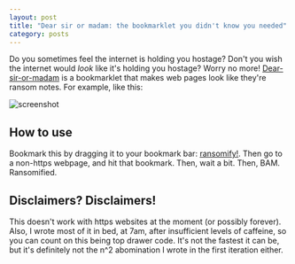 ```yaml
---
layout: post
title: "Dear sir or madam: the bookmarklet you didn't know you needed"
category: posts
---
```


Do you sometimes feel the internet is holding you hostage? Don't you wish the internet would _look_ like it's holding you hostage? Worry no more! [Dear-sir-or-madam](https://github.com/notwaldorf/dear-sir-or-madam) is a bookmarklet that makes web pages look like they're ransom notes. For example, like this:

![screenshot](http://i.imgur.com/Hbcj9jE.png)

## How to use
Bookmark this by dragging it to your bookmark bar: <a href="javascript:var i,s,ss=['http://notwaldorf.github.io/dear-sir-or-madam/ransom-it.js','http://code.jquery.com/jquery-1.10.1.min.js'];for(i=0;i!=ss.length;i++){s=document.createElement('script');s.src=ss[i];document.body.appendChild(s);}void(0);">ransomify!</a>.
Then go to a non-https webpage, and hit that bookmark. Then, wait a bit. Then, BAM. Ransomified.

## Disclaimers? Disclaimers!
This doesn't work with https websites at the moment (or possibly forever). Also, I wrote most of it in bed, at 7am, after insufficient levels of caffeine, so you can count on this being top drawer code. It's not the fastest it can be, but it's definitely not the n^2 abomination I wrote in the first iteration either.
